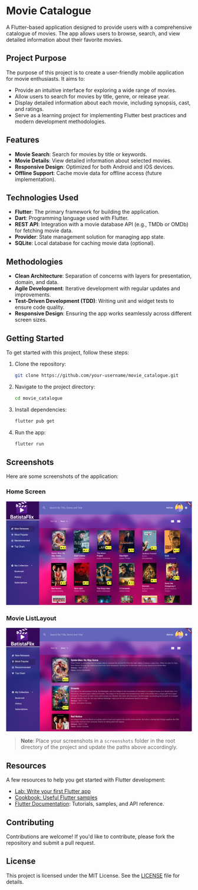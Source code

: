 # Movie Catalogue

A Flutter-based application designed to provide users with a comprehensive catalogue of movies. The app allows users to browse, search, and view detailed information about their favorite movies.

## Project Purpose

The purpose of this project is to create a user-friendly mobile application for movie enthusiasts. It aims to:

- Provide an intuitive interface for exploring a wide range of movies.
- Allow users to search for movies by title, genre, or release year.
- Display detailed information about each movie, including synopsis, cast, and ratings.
- Serve as a learning project for implementing Flutter best practices and modern development methodologies.

## Features

- **Movie Search**: Search for movies by title or keywords.
- **Movie Details**: View detailed information about selected movies.
- **Responsive Design**: Optimized for both Android and iOS devices.
- **Offline Support**: Cache movie data for offline access (future implementation).

## Technologies Used

- **Flutter**: The primary framework for building the application.
- **Dart**: Programming language used with Flutter.
- **REST API**: Integration with a movie database API (e.g., TMDb or OMDb) for fetching movie data.
- **Provider**: State management solution for managing app state.
- **SQLite**: Local database for caching movie data (optional).

## Methodologies

- **Clean Architecture**: Separation of concerns with layers for presentation, domain, and data.
- **Agile Development**: Iterative development with regular updates and improvements.
- **Test-Driven Development (TDD)**: Writing unit and widget tests to ensure code quality.
- **Responsive Design**: Ensuring the app works seamlessly across different screen sizes.

## Getting Started

To get started with this project, follow these steps:

1. Clone the repository:
   ```bash
   git clone https://github.com/your-username/movie_catalogue.git
   ```
2. Navigate to the project directory:
   ```bash
   cd movie_catalogue
   ```
3. Install dependencies:
   ```bash
   flutter pub get
   ```
4. Run the app:
   ```bash
   flutter run
   ```

## Screenshots

Here are some screenshots of the application:

### Home Screen
![Home Screen](https://github.com/evertonbtm/flutter_movie_catalogue/blob/master/assets/img/gallery_layout.png)

### Movie ListLayout
![Movie Details](https://github.com/evertonbtm/flutter_movie_catalogue/blob/master/assets/img/list_layout.png)

> **Note**: Place your screenshots in a `screenshots` folder in the root directory of the project and update the paths above accordingly.

## Resources

A few resources to help you get started with Flutter development:

- [Lab: Write your first Flutter app](https://docs.flutter.dev/get-started/codelab)
- [Cookbook: Useful Flutter samples](https://docs.flutter.dev/cookbook)
- [Flutter Documentation](https://docs.flutter.dev/): Tutorials, samples, and API reference.

## Contributing

Contributions are welcome! If you'd like to contribute, please fork the repository and submit a pull request.

## License

This project is licensed under the MIT License. See the [LICENSE](LICENSE) file for details.
